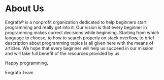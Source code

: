 # About Us
Engrafa® is a nonprofit organization dedicated to help beginners start programming and really get into it. 
Our vision is that every beginner in programming makes correct decisions while beginning.
Starting from which language to choose, to how to search properly on stack overflow, to brief description about programming topics is all given here with the means of articles.
We hope that every beginner will help us succeed in our mission and will take full benefit of the resources provided by us.

Happy programming,
 
Engrafa Team
